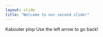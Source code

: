 ```yaml
---
layout: slide
title: "Welcome to our second slide!"
---
```

Kabouter plop
Use the left arrow to go back!
